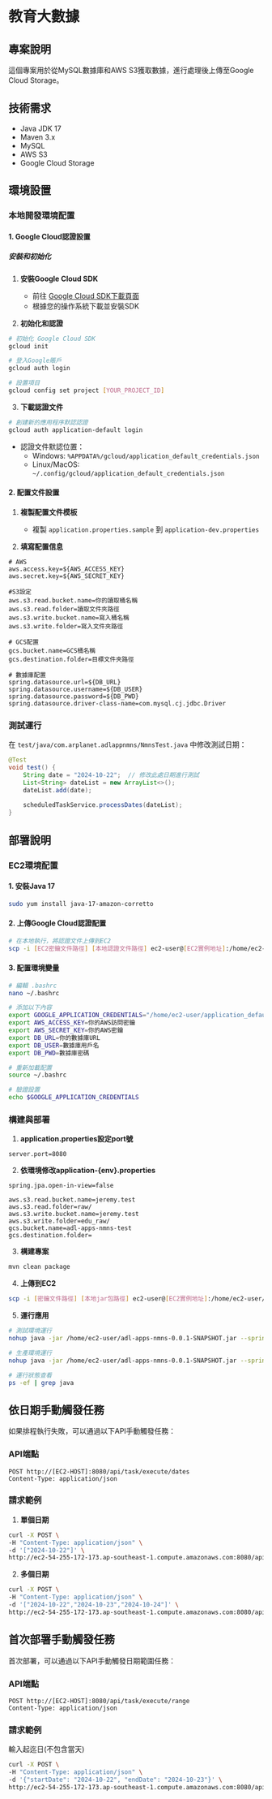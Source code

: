 # 教育大數據

## 專案說明
這個專案用於從MySQL數據庫和AWS S3獲取數據，進行處理後上傳至Google Cloud Storage。

## 技術需求

- Java JDK 17
- Maven 3.x
- MySQL
- AWS S3
- Google Cloud Storage

## 環境設置

### 本地開發環境配置

#### 1. Google Cloud認證設置

##### 安裝和初始化
1. **安裝Google Cloud SDK**
   - 前往 [Google Cloud SDK下載頁面](https://cloud.google.com/sdk/docs/install)
   - 根據您的操作系統下載並安裝SDK

2. **初始化和認證**
```bash
# 初始化 Google Cloud SDK
gcloud init

# 登入Google賬戶
gcloud auth login

# 設置項目
gcloud config set project [YOUR_PROJECT_ID]
```

3. **下載認證文件**
```bash
# 創建新的應用程序默認認證
gcloud auth application-default login
```
- 認證文件默認位置：
  - Windows: `%APPDATA%/gcloud/application_default_credentials.json`
  - Linux/MacOS: `~/.config/gcloud/application_default_credentials.json`


#### 2. 配置文件設置

1. **複製配置文件模板**
   - 複製 `application.properties.sample` 到 `application-dev.properties`

2. **填寫配置信息**
```properties
# AWS
aws.access.key=${AWS_ACCESS_KEY}
aws.secret.key=${AWS_SECRET_KEY}

#S3設定
aws.s3.read.bucket.name=你的讀取桶名稱
aws.s3.read.folder=讀取文件夾路徑
aws.s3.write.bucket.name=寫入桶名稱
aws.s3.write.folder=寫入文件夾路徑

# GCS配置
gcs.bucket.name=GCS桶名稱
gcs.destination.folder=目標文件夾路徑

# 數據庫配置
spring.datasource.url=${DB_URL}
spring.datasource.username=${DB_USER}
spring.datasource.password=${DB_PWD}
spring.datasource.driver-class-name=com.mysql.cj.jdbc.Driver
```

### 測試運行

在 `test/java/com.arplanet.adlappnmns/NmnsTest.java` 中修改測試日期：

```java
@Test
void test() {
    String date = "2024-10-22";  // 修改此處日期進行測試
    List<String> dateList = new ArrayList<>();
    dateList.add(date);
    
    scheduledTaskService.processDates(dateList);
}
```

## 部署說明

### EC2環境配置

#### 1. 安裝Java 17
```bash
sudo yum install java-17-amazon-corretto
```

#### 2. 上傳Google Cloud認證配置

```bash
# 在本地執行，將認證文件上傳到EC2
scp -i [EC2密鑰文件路徑] [本地認證文件路徑] ec2-user@[EC2實例地址]:/home/ec2-user/credentials/
```

#### 3. 配置環境變量
```bash
# 編輯 .bashrc
nano ~/.bashrc

# 添加以下內容
export GOOGLE_APPLICATION_CREDENTIALS="/home/ec2-user/application_default_credentials.json"
export AWS_ACCESS_KEY=你的AWS訪問密鑰
export AWS_SECRET_KEY=你的AWS密鑰
export DB_URL=你的數據庫URL
export DB_USER=數據庫用戶名
export DB_PWD=數據庫密碼

# 重新加載配置
source ~/.bashrc

# 驗證設置
echo $GOOGLE_APPLICATION_CREDENTIALS
```

### 構建與部署
1. **application.properties設定port號**
```properties
server.port=8080
```
2. **依環境修改application-{env}.properties**
```properties
spring.jpa.open-in-view=false

aws.s3.read.bucket.name=jeremy.test
aws.s3.read.folder=raw/
aws.s3.write.bucket.name=jeremy.test
aws.s3.write.folder=edu_raw/
gcs.bucket.name=adl-apps-nmns-test
gcs.destination.folder=
```
3. **構建專案**
```bash
mvn clean package
```

4. **上傳到EC2**
```bash
scp -i [密鑰文件路徑] [本地jar包路徑] ec2-user@[EC2實例地址]:/home/ec2-user/
```

5. **運行應用**
```bash
# 測試環境運行
nohup java -jar /home/ec2-user/adl-apps-nmns-0.0.1-SNAPSHOT.jar --spring.profiles.active=test > /dev/null 2>&1 &

# 生產環境運行
nohup java -jar /home/ec2-user/adl-apps-nmns-0.0.1-SNAPSHOT.jar --spring.profiles.active=prod > /dev/null 2>&1 &

# 運行狀態查看
ps -ef | grep java
```

## 依日期手動觸發任務

如果排程執行失敗，可以通過以下API手動觸發任務：

### API端點
```
POST http://[EC2-HOST]:8080/api/task/execute/dates
Content-Type: application/json
```
### 請求範例

1. **單個日期**
```bash
curl -X POST \
-H "Content-Type: application/json" \
-d '["2024-10-22"]' \
http://ec2-54-255-172-173.ap-southeast-1.compute.amazonaws.com:8080/api/task/execute/dates
```
2. **多個日期**
```bash
curl -X POST \
-H "Content-Type: application/json" \
-d '["2024-10-22","2024-10-23","2024-10-24"]' \
http://ec2-54-255-172-173.ap-southeast-1.compute.amazonaws.com:8080/api/task/execute/dates
```

## 首次部署手動觸發任務

首次部署，可以通過以下API手動觸發日期範圍任務：

### API端點
```
POST http://[EC2-HOST]:8080/api/task/execute/range
Content-Type: application/json
```
### 請求範例

輸入起迄日(不包含當天)

```bash
curl -X POST \
-H "Content-Type: application/json" \
-d '{"startDate": "2024-10-22", "endDate": "2024-10-23"}' \
http://ec2-54-255-172-173.ap-southeast-1.compute.amazonaws.com:8080/api/task/execute/range
```

